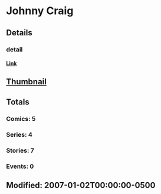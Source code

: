 # Johnny  Craig 
## Details
### detail
#### [Link](http://marvel.com/comics/creators/1709/johnny_craig?utm_campaign=apiRef&utm_source=225578a89fc76f3d20fbffda5d17a88d)
## [Thumbnail](http://i.annihil.us/u/prod/marvel/i/mg/b/40/image_not_available.jpg)
## Totals
### Comics: 5
### Series: 4
### Stories: 7
### Events: 0
## Modified: 2007-01-02T00:00:00-0500